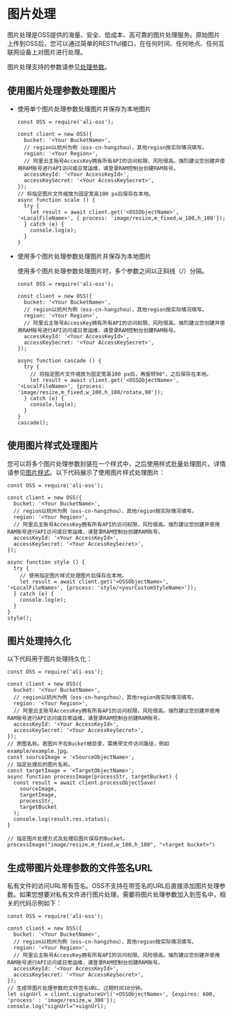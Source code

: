 # 图片处理

图片处理是OSS提供的海量、安全、低成本、高可靠的图片处理服务。原始图片上传到OSS后，您可以通过简单的RESTful接口，在任何时间、任何地点、任何互联网设备上对图片进行处理。

图片处理支持的参数请参见[处理参数](/intl.zh-CN/开发指南/数据处理/图片处理指南/简介.md)。

## 使用图片处理参数处理图片

-   使用单个图片处理参数处理图片并保存为本地图片

    ```
    const OSS = require('ali-oss');
    
    const client = new OSS({
      bucket: '<Your BucketName>',
      // region以杭州为例（oss-cn-hangzhou），其他region按实际情况填写。
      region: '<Your Region>',
      // 阿里云主账号AccessKey拥有所有API的访问权限，风险很高。强烈建议您创建并使用RAM账号进行API访问或日常运维，请登录RAM控制台创建RAM账号。
      accessKeyId: '<Your AccessKeyId>',
      accessKeySecret: '<Your AccessKeySecret>',
    });
    // 将指定图片文件缩放为固定宽高100 px后保存在本地。
    async function scale () {
      try {
        let result = await client.get('<OSSObjectName>', '<LocalFileName>', { process: 'image/resize,m_fixed,w_100,h_100'});
      } catch (e) {
        console.log(e);
      }
    }
    ```

-   使用多个图片处理参数处理图片并保存为本地图片

    使用多个图片处理参数处理图片时，多个参数之间以正斜线（/）分隔。

    ```
    const OSS = require('ali-oss');
    
    const client = new OSS({
      bucket: '<Your BucketName>',
      // region以杭州为例（oss-cn-hangzhou），其他region按实际情况填写。
      region: '<Your Region>',
      // 阿里云主账号AccessKey拥有所有API的访问权限，风险很高。强烈建议您创建并使用RAM账号进行API访问或日常运维，请登录RAM控制台创建RAM账号。
      accessKeyId: '<Your AccessKeyId>',
      accessKeySecret: '<Your AccessKeySecret>',
    });
    
    async function cascade () {
      try {
        // 将指定图片文件缩放为固定宽高100 px后，再旋转90°，之后保存在本地。
        let result = await client.get('<OSSObjectName>', '<LocalFileName>', {process: 'image/resize,m_fixed,w_100,h_100/rotate,90'});
      } catch (e) {
        console.log(e);
      }
    }
    cascade();
    ```


## 使用图片样式处理图片

您可以将多个图片处理参数封装在一个样式中，之后使用样式批量处理图片。详情请参见[图片样式](/intl.zh-CN/开发指南/数据处理/图片处理指南/图片样式.md)。以下代码展示了使用图片样式处理图片：

```
const OSS = require('ali-oss');

const client = new OSS({
  bucket: '<Your BucketName>',
  // region以杭州为例（oss-cn-hangzhou），其他region按实际情况填写。
  region: '<Your Region>',
  // 阿里云主账号AccessKey拥有所有API的访问权限，风险很高。强烈建议您创建并使用RAM账号进行API访问或日常运维，请登录RAM控制台创建RAM账号。
  accessKeyId: '<Your AccessKeyId>',
  accessKeySecret: '<Your AccessKeySecret>',
});

async function style () {
  try {
    // 使用指定图片样式处理图片后保存在本地。
    let result = await client.get('<OSSObjectName>', '<LocalFileName>', {process: 'style/<yourCustomStyleName>'});
  } catch (e) {
    console.log(e);
  }
}
style();
```

## 图片处理持久化

以下代码用于图片处理持久化：

```
const OSS = require('ali-oss');

const client = new OSS({
  bucket: '<Your BucketName>',
  // region以杭州为例（oss-cn-hangzhou），其他region按实际情况填写。
  region: '<Your Region>',
  // 阿里云主账号AccessKey拥有所有API的访问权限，风险很高。强烈建议您创建并使用RAM账号进行API访问或日常运维，请登录RAM控制台创建RAM账号。
  accessKeyId: '<Your AccessKeyId>',
  accessKeySecret: '<Your AccessKeySecret>',
});
// 原图名称。若图片不在Bucket根目录，需携带文件访问路径，例如example/example.jpg。
const sourceImage = '<SourceObjectName>';
// 指定处理后的图片名称。
const targetImage = '<TargetObjectName>';
async function processImage(processStr, targetBucket) {
  const result = await client.processObjectSave(
    sourceImage,
    targetImage,
    processStr,
    targetBucket
  );
  console.log(result.res.status);
}

// 指定图片处理方式及处理后图片保存的Bucket。
processImage("image/resize,m_fixed,w_100,h_100", "<target bucket>")

```

## 生成带图片处理参数的文件签名URL

私有文件的访问URL带有签名。OSS不支持在带签名的URL后直接添加图片处理参数。如果您想要对私有文件进行图片处理，需要将图片处理参数加入到签名中，相关的代码示例如下：

```
const OSS = require('ali-oss');

const client = new OSS({
  bucket: '<Your BucketName>',
  // region以杭州为例（oss-cn-hangzhou），其他region按实际情况填写。
  region: '<Your Region>',
  // 阿里云主账号AccessKey拥有所有API的访问权限，风险很高。强烈建议您创建并使用RAM账号进行API访问或日常运维，请登录RAM控制台创建RAM账号。
  accessKeyId: '<Your AccessKeyId>',
  accessKeySecret: '<Your AccessKeySecret>',
});
// 生成带图片处理参数的文件签名URL，过期时间10分钟。
let signUrl = client.signatureUrl('<OSSObjectName>', {expires: 600, 'process' : 'image/resize,w_300'});
console.log("signUrl="+signUrl);
```

